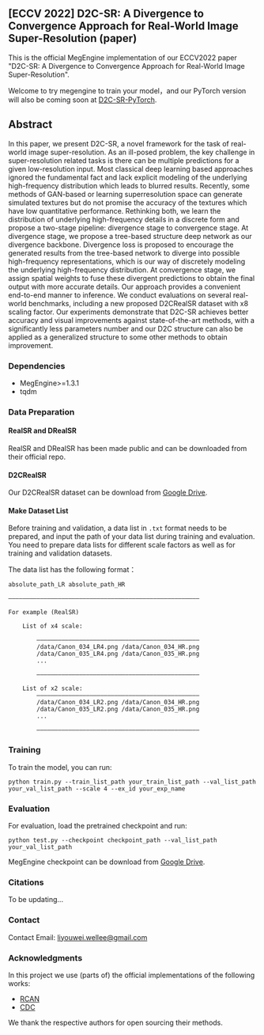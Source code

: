 ## [ECCV 2022] D2C-SR: A Divergence to Convergence Approach for Real-World Image Super-Resolution (paper)

This is the official MegEngine implementation of our ECCV2022 paper "D2C-SR: A Divergence to Convergence Approach for Real-World Image Super-Resolution".

Welcome to try megengine to train your model，and our PyTorch version will also be coming soon at [D2C-SR-PyTorch](https://github.com/Well-Lee-pro/D2C-SR).

## Abstract
In this paper, we present D2C-SR, a novel framework for the task of real-world image super-resolution. As an ill-posed problem, the key challenge in super-resolution related tasks is there can be multiple predictions for a given low-resolution input. Most classical deep learning based approaches ignored the fundamental fact and lack explicit modeling of the underlying high-frequency distribution which leads to blurred results. Recently, some methods of GAN-based or learning superresolution space can generate simulated textures but do not promise the accuracy of the textures which have low quantitative performance. Rethinking both, we learn the distribution of underlying high-frequency details in a discrete form and propose a two-stage pipeline: divergence stage to convergence stage. At divergence stage, we propose a tree-based structure deep network as our divergence backbone. Divergence loss is proposed to encourage the generated results from the tree-based network to diverge into possible high-frequency representations, which is our way of discretely modeling the underlying high-frequency distribution. At convergence stage, we assign spatial weights to fuse these divergent predictions to obtain the final output with more accurate details. Our approach provides a convenient end-to-end manner to inference. We conduct evaluations on several real-world benchmarks, including a new proposed D2CRealSR dataset with x8 scaling factor. Our experiments demonstrate that D2C-SR achieves better accuracy and visual improvements against state-of-the-art methods, with a significantly less parameters number and our D2C structure can also be applied as a generalized structure to some other methods to obtain improvement.








### Dependencies

* MegEngine>=1.3.1
* tqdm

### Data Preparation

#### RealSR and DRealSR
RealSR and DRealSR has been made public and can be downloaded from their official repo.

#### D2CRealSR
Our D2CRealSR dataset can be download from [Google Drive](https://drive.google.com/file/d/1ZTjB6q94ge2h9ixf1osEGXXnfuLTYVzO/view?usp=sharing).

#### Make Dataset List
Before training and validation, a data list in ```.txt``` format needs to be prepared, and input the path of your data list during training and evaluation. 
You need to prepare data lists for different scale factors as well as for training and validation datasets.

The data list has the following format：

```
absolute_path_LR absolute_path_HR

——————————————————————————————————————————————————————

For example (RealSR)

    List of x4 scale:
    
        ——————————————————————————————————————————————
        /data/Canon_034_LR4.png /data/Canon_034_HR.png
        /data/Canon_035_LR4.png /data/Canon_035_HR.png
        ...
    
        ——————————————————————————————————————————————
    
    List of x2 scale:
        ——————————————————————————————————————————————
        /data/Canon_034_LR2.png /data/Canon_034_HR.png
        /data/Canon_035_LR2.png /data/Canon_035_HR.png
        ...
        
        ——————————————————————————————————————————————

```


### Training

To train the model, you can run:

```
python train.py --train_list_path your_train_list_path --val_list_path your_val_list_path --scale 4 --ex_id your_exp_name
```

### Evaluation

For evaluation, load the pretrained checkpoint and run:

```
python test.py --checkpoint checkpoint_path --val_list_path your_val_list_path
```

MegEngine checkpoint can be download from [Google Drive](https://drive.google.com/file/d/1itbkFWQ8ZP9F9XcDYpac16J6vspJ2wiV/view?usp=sharing).

### Citations

To be updating...

### Contact

Contact Email: [liyouwei.wellee@gmail.com](liyouwei.wellee@gmail.com)

### Acknowledgments

In this project we use (parts of) the official implementations of the following works:

* [RCAN](https://github.com/yulunzhang/RCAN)
* [CDC](https://github.com/xiezw5/Component-Divide-and-Conquer-for-Real-World-Image-Super-Resolution)

We thank the respective authors for open sourcing their methods.
